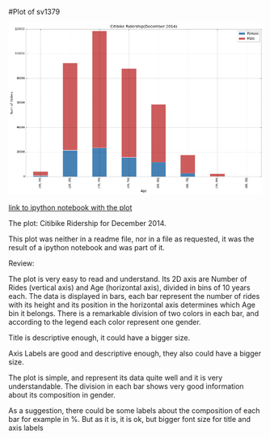 #Plot of sv1379

![plot](sv1379_plot.png)

[link to ipython notebook with the plot](https://github.com/Sachinve/PUI2015_sverma/blob/master/HW8/HW8_PUI_sv1379_Assignment.ipynb)

The plot: Citibike Ridership for December 2014.

This plot was neither in a readme file, nor in a file as requested, it was the result of a ipython notebook and was part of it.

Review:

The plot is very easy to read and understand. Its 2D axis are Number of Rides (vertical axis) and Age (horizontal axis), divided in bins of 10 years each. The data is displayed in bars, each bar represent the number of rides with its height and its position in the horizontal axis determines which Age bin it belongs. There is a remarkable division of two colors in each bar, and according to the legend each color represent one gender.

Title is descriptive enough, it could have a bigger size.

Axis Labels are good and descriptive enough, they also could have a bigger size.

The plot is simple, and represent its data quite well and it is very understandable. The division in each bar shows very good information about its composition in gender.

As a suggestion, there could be some labels about the composition of each bar for example in %. But as it is, it is ok, but bigger font size for title and axis labels
